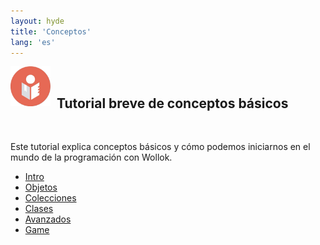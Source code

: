 ```yaml
---
layout: hyde
title: 'Conceptos'
lang: 'es'
---
```


<div class="container">
    <img src="/images/documentation/tutorial.png" height="64" width="64" align="left" style="padding: 0px;"/>
    <br>
    <h2>&nbsp;&nbsp;Tutorial breve de conceptos básicos</h2>
    <br>
</div>

Este tutorial explica conceptos básicos y cómo podemos iniciarnos en el mundo de la programación con Wollok.

<!-- Nav tabs -->
<div class="container">
    <ul class="nav breadcrumb nav-tabs nav-justified" role="tablist">
        <li class="nav-item">
            <a class="nav-link wollokNavLink active" data-toggle="tab" href="#introduccion" role="tab">Intro</a>
        </li>
        <li class="nav-item">
            <a class="nav-link wollokNavLink" data-toggle="tab" href="#objetos" role="tab">Objetos</a>
        </li>
        <li class="nav-item">
            <a class="nav-link wollokNavLink" data-toggle="tab" href="#colecciones" role="tab">Colecciones</a>
        </li>
        <li class="nav-item">
            <a class="nav-link wollokNavLink" data-toggle="tab" href="#clases" role="tab">Clases</a>
        </li>
        <li class="nav-item">
            <a class="nav-link wollokNavLink" data-toggle="tab" href="#avanzados" role="tab">Avanzados</a>
        </li>
        <li class="nav-item">
            <a class="nav-link wollokNavLink" data-toggle="tab" href="#game" role="tab">Game</a>
        </li>
    </ul>
</div>
    

<!-- Tab panels -->
<div class="tab-content card">
    <!--Panel 1-->
    <div class="tab-pane fade in show active" id="introduccion" role="tabpanel" style="padding: 1rem 1.5rem 1rem 1.5rem">
    </div>
    <!--/.Panel 1-->
    <div class="tab-pane fade in show" id="objetos" role="tabpanel" style="padding: 1rem 1.5rem 1rem 1.5rem">
    </div>
    <div class="tab-pane fade in show" id="colecciones" role="tabpanel" style="padding: 1rem 1.5rem 1rem 1.5rem">
    </div>
    <div class="tab-pane fade in show" id="clases" role="tabpanel" style="padding: 1rem 1.5rem 1rem 1.5rem">
    </div>
    <div class="tab-pane fade in show" id="avanzados" role="tabpanel" style="padding: 1rem 1.5rem 1rem 1.5rem">
    </div>
    <div class="tab-pane fade in show" id="game" role="tabpanel" style="padding: 1rem 1.5rem 1rem 1.5rem">
    </div>
</div>

<script>
    loadHtml("introduccion", "elements/index.html")
    loadHtml("objetos", "objetos/index.html")
    loadHtml("colecciones", "colecciones/index.html")
    loadHtml("clases", "clases/index.html")
    loadHtml("avanzados", "avanzados/index.html")
    loadHtml("game", "game/index.html")
</script>